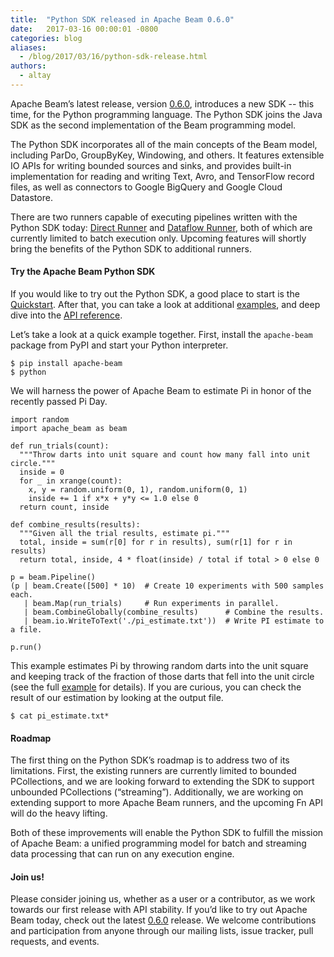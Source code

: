 ```yaml
---
title:  "Python SDK released in Apache Beam 0.6.0"
date:   2017-03-16 00:00:01 -0800
categories: blog
aliases:
  - /blog/2017/03/16/python-sdk-release.html
authors:
  - altay
---
```

<!--
Licensed under the Apache License, Version 2.0 (the "License");
you may not use this file except in compliance with the License.
You may obtain a copy of the License at

http://www.apache.org/licenses/LICENSE-2.0

Unless required by applicable law or agreed to in writing, software
distributed under the License is distributed on an "AS IS" BASIS,
WITHOUT WARRANTIES OR CONDITIONS OF ANY KIND, either express or implied.
See the License for the specific language governing permissions and
limitations under the License.
-->

Apache Beam’s latest release, version [0.6.0](/get-started/downloads/), introduces a new SDK -- this time, for the Python programming language. The Python SDK joins the Java SDK as the second implementation of the Beam programming model.

<!--more-->

The Python SDK incorporates all of the main concepts of the Beam model, including ParDo, GroupByKey, Windowing, and others. It features extensible IO APIs for writing bounded sources and sinks, and provides built-in implementation for reading and writing Text, Avro, and TensorFlow record files, as well as connectors to Google BigQuery and Google Cloud Datastore.

There are two runners capable of executing pipelines written with the Python SDK today: [Direct Runner](/documentation/runners/direct/) and [Dataflow Runner](/documentation/runners/dataflow/), both of which are currently limited to batch execution only. Upcoming features will shortly bring the benefits of the Python SDK to additional runners.

#### Try the Apache Beam Python SDK

If you would like to try out the Python SDK, a good place to start is the [Quickstart](/get-started/quickstart-py/). After that, you can take a look at additional [examples](https://github.com/apache/beam/tree/v0.6.0/sdks/python/apache_beam/examples), and deep dive into the [API reference](https://beam.apache.org/releases/pydoc/).

Let’s take a look at a quick example together. First, install the `apache-beam` package from PyPI and start your Python interpreter.

```
$ pip install apache-beam
$ python
```

We will harness the power of Apache Beam to estimate Pi in honor of the recently passed Pi Day.

```
import random
import apache_beam as beam

def run_trials(count):
  """Throw darts into unit square and count how many fall into unit circle."""
  inside = 0
  for _ in xrange(count):
    x, y = random.uniform(0, 1), random.uniform(0, 1)
    inside += 1 if x*x + y*y <= 1.0 else 0
  return count, inside

def combine_results(results):
  """Given all the trial results, estimate pi."""
  total, inside = sum(r[0] for r in results), sum(r[1] for r in results)
  return total, inside, 4 * float(inside) / total if total > 0 else 0

p = beam.Pipeline()
(p | beam.Create([500] * 10)  # Create 10 experiments with 500 samples each.
   | beam.Map(run_trials)     # Run experiments in parallel.
   | beam.CombineGlobally(combine_results)      # Combine the results.
   | beam.io.WriteToText('./pi_estimate.txt'))  # Write PI estimate to a file.

p.run()
```

This example estimates Pi by throwing random darts into the unit square and keeping track of the fraction of those darts that fell into the unit circle (see the full [example](https://github.com/apache/beam/blob/v0.6.0/sdks/python/apache_beam/examples/complete/estimate_pi.py) for details). If you are curious, you can check the result of our estimation by looking at the output file.

```
$ cat pi_estimate.txt*
```

#### Roadmap

The first thing on the Python SDK’s roadmap is to address two of its limitations. First, the existing runners are currently limited to bounded PCollections, and we are looking forward to extending the SDK to support unbounded PCollections (“streaming”). Additionally, we are working on extending support to more Apache Beam runners, and the upcoming Fn API will do the heavy lifting.

Both of these improvements will enable the Python SDK to fulfill the mission of Apache Beam: a unified programming model for batch and streaming data processing that can run on any execution engine.

#### Join us!

Please consider joining us, whether as a user or a contributor, as we work towards our first release with API stability. If you’d like to try out Apache Beam today, check out the latest [0.6.0](/get-started/downloads/) release. We welcome contributions and participation from anyone through our mailing lists, issue tracker, pull requests, and events.
